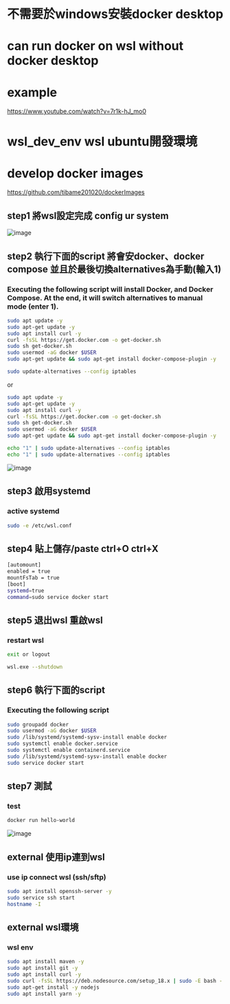 # 不需要於windows安裝docker desktop
# can run docker on wsl without docker desktop
# example
https://www.youtube.com/watch?v=7r1k-hJ_mo0

# wsl_dev_env wsl ubuntu開發環境

# develop docker images
https://github.com/tibame201020/dockerImages

## step1 將wsl設定完成 config ur system

![image](https://user-images.githubusercontent.com/78014702/227117027-ec4179e2-12dc-4d59-84e9-4c738aeaa3a1.png)


## step2 執行下面的script 將會安docker、docker compose 並且於最後切換alternatives為手動(輸入1)
### Executing the following script will install Docker, and Docker Compose. At the end, it will switch alternatives to manual mode (enter 1).

```bash
sudo apt update -y
sudo apt-get update -y
sudo apt install curl -y
curl -fsSL https://get.docker.com -o get-docker.sh
sudo sh get-docker.sh
sudo usermod -aG docker $USER
sudo apt-get update && sudo apt-get install docker-compose-plugin -y

sudo update-alternatives --config iptables

```
or
```bash
sudo apt update -y
sudo apt-get update -y
sudo apt install curl -y
curl -fsSL https://get.docker.com -o get-docker.sh
sudo sh get-docker.sh
sudo usermod -aG docker $USER
sudo apt-get update && sudo apt-get install docker-compose-plugin -y

echo "1" | sudo update-alternatives --config iptables
echo "1" | sudo update-alternatives --config iptables
```

![image](https://user-images.githubusercontent.com/78014702/227119171-db253795-0355-4cb6-a03c-2087adf7df02.png)

## step3 啟用systemd
### active systemd
```bash
sudo -e /etc/wsl.conf
```
## step4 貼上儲存/paste ctrl+O ctrl+X

```bash
[automount]
enabled = true
mountFsTab = true
[boot]
systemd=true
command=sudo service docker start
```
## step5 退出wsl 重啟wsl 
### restart wsl
```bash
exit or logout
```
```bash
wsl.exe --shutdown
```
## step6 執行下面的script
### Executing the following script
```bash
sudo groupadd docker
sudo usermod -aG docker $USER
sudo /lib/systemd/systemd-sysv-install enable docker
sudo systemctl enable docker.service
sudo systemctl enable containerd.service
sudo /lib/systemd/systemd-sysv-install enable docker
sudo service docker start
```
## step7 測試
### test
```bash
docker run hello-world
```
![image](https://user-images.githubusercontent.com/78014702/227119127-4b5083ee-0155-4db9-9829-0532b449d13f.png)

## external 使用ip連到wsl
### use ip connect wsl (ssh/sftp)
```bash
sudo apt install openssh-server -y
sudo service ssh start
hostname -I
```

## external wsl環境
### wsl env
```bash
sudo apt install maven -y
sudo apt install git -y
sudo apt install curl -y
sudo curl -fsSL https://deb.nodesource.com/setup_18.x | sudo -E bash -
sudo apt-get install -y nodejs
sudo apt install yarn -y
```


